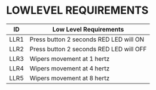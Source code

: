 #  LOWLEVEL REQUIREMENTS

<html>
<body>
<!--StartFragment-->

ID | Low Level Requirements 
-- | --
LLR1 | Press button 2 seconds RED LED will ON 
LLR2 | Press button 2 seconds RED LED will OFF
LLR3 | Wipers movement at 1 hertz
LLR4 | Wipers movement at 4 hertz
LLR5 | Wipers movement at 8 hertz
  

<!--EndFragment-->
</body>
</html>

